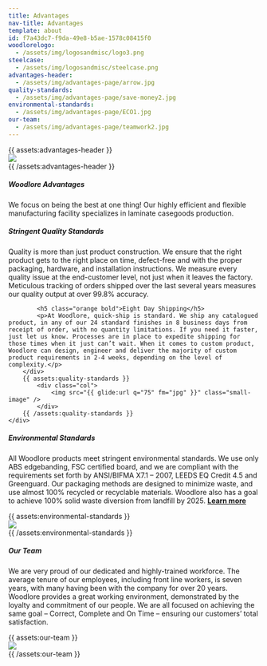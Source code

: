 ```yaml
---
title: Advantages
nav-title: Advantages
template: about
id: f7a43dc7-f9da-49e8-b5ae-1578c08415f0
woodlorelogo:
  - /assets/img/logosandmisc/logo3.png
steelcase:
  - /assets/img/logosandmisc/steelcase.png
advantages-header:
  - /assets/img/advantages-page/arrow.jpg
quality-standards:
  - /assets/img/advantages-page/save-money2.jpg
environmental-standards:
  - /assets/img/advantages-page/ECO1.jpg
our-team:
  - /assets/img/advantages-page/teamwork2.jpg
---
```

<div class="block">
    <div class="row">
        {{ assets:advantages-header }}
            <div class="col">
                <img src="{{ glide:url q="75" fm="jpg" }}" class="large-image" />
            </div>
        {{ /assets:advantages-header }}
    </div>
</div>
<div class="block">
    <h5 class="orange bold">Woodlore Advantages</h5>
    <p>We focus on being the best at one thing! Our highly efficient and flexible manufacturing facility specializes in laminate casegoods production.</p>
</div>
<div class="block">
    <div class="row aligner">
        <div class="col">
            <h5 class="orange bold">Stringent Quality Standards</h5>
            <p>Quality is more than just product construction. We ensure that the right product gets to the right place on time, defect-free and with the proper packaging, hardware, and installation instructions. We measure every quality issue at the end-customer level, not just when it leaves the factory. Meticulous tracking of orders shipped over the last several years measures our quality output at over 99.8% accuracy.</p>

            <h5 class="orange bold">Eight Day Shipping</h5>
            <p>At Woodlore, quick-ship is standard. We ship any catalogued product, in any of our 24 standard finishes in 8 business days from receipt of order, with no quantity limitations. If you need it faster, just let us know. Processes are in place to expedite shipping for those times when it just can’t wait. When it comes to custom product, Woodlore can design, engineer and deliver the majority of custom product requirements in 2-4 weeks, depending on the level of complexity.</p>
        </div>
        {{ assets:quality-standards }}
            <div class="col">
                <img src="{{ glide:url q="75" fm="jpg" }}" class="small-image" />
            </div>
        {{ /assets:quality-standards }}
    </div>
</div>
<div class="block">
    <div class="row aligner">
        <div class="col">
            <h5 class="orange bold">Environmental Standards</h5>
            <p>All Woodlore products meet stringent environmental standards. We use only ABS edgebanding, FSC certified board, and we are compliant with the requirements set forth by ANSI/BIFMA X7.1 – 2007, LEEDS EQ Credit 4.5 and Greenguard. Our packaging methods are designed to minimize waste, and use almost 100% recycled or recyclable materials. Woodlore also has a goal to achieve 100% solid waste diversion from landfill by 2025. <a href="/about/sustainability"><strong class="dgreen bold">Learn more</strong></a></p>
        </div>
        {{ assets:environmental-standards }}
            <div class="col">
                <img src="{{ glide:url q="75" fm="jpg" }}" class="small-image" />
            </div>
        {{ /assets:environmental-standards }}
    </div>
</div>
<div class="block">
    <div class="row aligner">
        <div class="col">
            <h5 class="orange bold">Our Team</h5>
            <p>We are very proud of our dedicated and highly-trained workforce. The average tenure of our employees, including front line workers, is seven years, with many having been with the company for over 20 years. Woodlore provides a great working environment, demonstrated by the loyalty and commitment of our people. We are all focused on achieving the same goal – Correct, Complete and On Time – ensuring our customers’ total satisfaction.</p>
        </div>
        {{ assets:our-team }}
            <div class="col">
                <img src="{{ glide:url q="75" fm="jpg" }}" class="small-image" />
            </div>
        {{ /assets:our-team }}
    </div>
</div>
